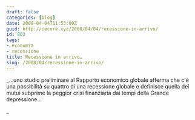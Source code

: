 ```yaml
---
draft: false
categories: [blog]
date: 2008-04-04T11:53:00Z
guid: http://cecere.xyz/2008/04/04/recessione-in-arrivo/
id: 803
tags:
- economia
- recessione
title: Recessione in arrivo…
slug: /2008/04/recessione-in-arrivo/
---
```


_…uno studio preliminare al Rapporto economico globale afferma che c'è una possibilità su quattro di una recessione globale e definisce quella dei mutui subprime la peggior crisi finanziaria dai tempi della Grande depressione…
  
_